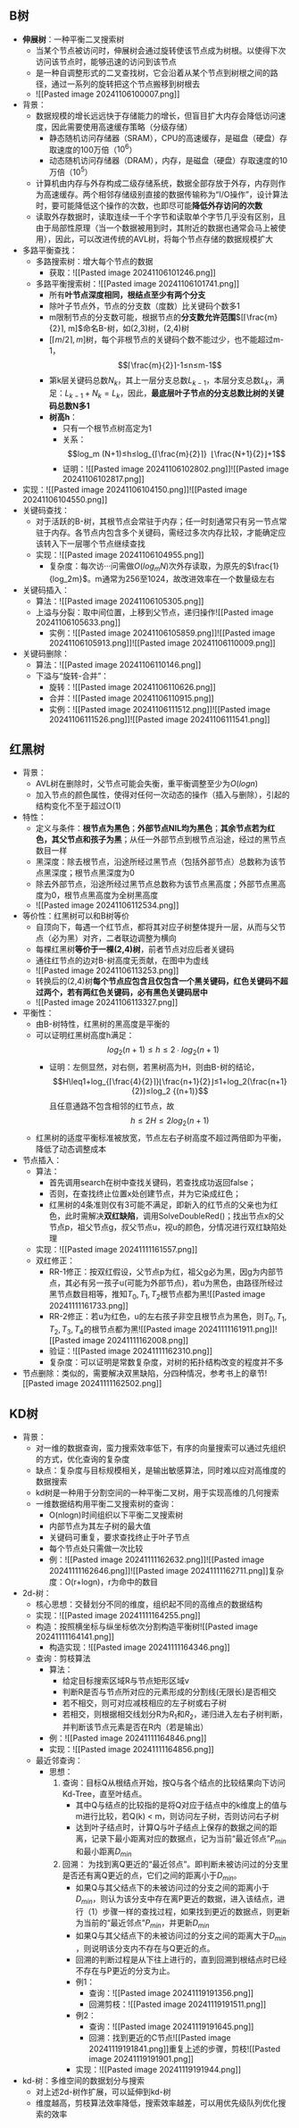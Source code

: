 ## B树

- **伸展树**：一种平衡二叉搜索树
	- 当某个节点被访问时，伸展树会通过旋转使该节点成为树根。以使得下次访问该节点时，能够迅速的访问到该节点
	- 是一种自调整形式的二叉查找树，它会沿着从某个节点到树根之间的路径，通过一系列的旋转把这个节点搬移到树根去
	- ![[Pasted image 20241106100007.png]]
- 背景：
	- 数据规模的增长远远快于存储能力的增长，但盲目扩大内存会降低访问速度，因此需要使用高速缓存策略（分级存储）
		- 静态随机访问存储器（SRAM），CPU的高速缓存，是磁盘（硬盘）存取速度的100万倍（$10^6$）
		- 动态随机访问存储器（DRAM），内存，是磁盘（硬盘）存取速度的10万倍（$10^5$）
	- 计算机由内存与外存构成二级存储系统，数据全部存放于外存，内存则作为高速缓存。两个相邻存储级别直接的数据传输称为“I/O操作”，设计算法时，要可能降低这个操作的次数，也即尽可能**降低外存访问的次数**
	- 读取外存数据时，读取连续一千个字节和读取单个字节几乎没有区别，且由于局部性原理（当一个数据被用到时，其附近的数据也通常会马上被使用），因此，可以改进传统的AVL树，将每个节点存储的数据规模扩大
- 多路平衡查找：
	- 多路搜索树：增大每个节点的数据
		- 获取：![[Pasted image 20241106101246.png]]
	- 多路平衡搜索树：![[Pasted image 20241106101741.png]]
		- 所有**叶节点深度相同，根结点至少有两个分支**
		- 除叶子节点外，节点的分支数（度数）比关键码个数多1
		- m限制节点的分支数可能，根据节点的**分支数允许范围**$[⌈\frac{m}{2}⌉, m]$命名B-树，如(2,3)树，(2,4)树
		- $[⌈m/2⌉, m]$树，每个非根节点的关键码个数不能过少，也不能超过m-1，$$⌈\frac{m}{2}⌉-1≤n≤m-1$$
		- 第k层关键码总数$N_k$，其上一层分支总数$L_{k-1}$，本层分支总数$L_k$，满足：$L_{k-1} +N_k = L_k$，因此，**最底层叶子节点的分支总数比树的关键码总数N多1**
		- **树高h**：
			- 只有一个根节点树高定为1
			- 关系：$$log_m (N+1)≤h≤log_{⌈\frac{m}{2}⌉}  ⌊\frac{N+1}{2}⌋+1$$
			- 证明：![[Pasted image 20241106102802.png]]![[Pasted image 20241106102817.png]]
- 实现：![[Pasted image 20241106104150.png]]![[Pasted image 20241106104550.png]]
- 关键码查找：
	- 对于活跃的B-树，其根节点会常驻于内存；任一时刻通常只有另一节点常驻于内存。各节点内包含多个关键码，需经过多次内存比较，才能确定应该转入下一层哪个节点继续查找
	- 实现：![[Pasted image 20241106104955.png]]
		- 复杂度：每次访···问需做$O(log_mN)$次外存读取，为原先的$\frac{1}{log_2m}$。m通常为256至1024，故改进效率在一个数量级左右
- 关键码插入：
	- 算法：![[Pasted image 20241106105305.png]]
	- 上溢与分裂：取中间位置，上移到父节点，递归操作![[Pasted image 20241106105633.png]]
		- 实例：![[Pasted image 20241106105859.png]]![[Pasted image 20241106105913.png]]![[Pasted image 20241106110009.png]]
- 关键码删除：
	- 算法：![[Pasted image 20241106110146.png]]
	- 下溢与“旋转-合并”：
		- 旋转：![[Pasted image 20241106110626.png]]
		- 合并：![[Pasted image 20241106110915.png]]
		- 实例：![[Pasted image 20241106111512.png]]![[Pasted image 20241106111526.png]]![[Pasted image 20241106111541.png]]
## 红黑树

- 背景：
	- AVL树在删除时，父节点可能会失衡，重平衡调整至少为$O(log n)$
	- 加入节点的颜色属性，使得对任何一次动态的操作（插入与删除），引起的结构变化不至于超过O(1)
- 特性：
	- 定义与条件：**根节点为黑色**；**外部节点NIL均为黑色**；**其余节点若为红色，其父节点和孩子为黑**；从任一外部节点到根节点沿途，经过的黑节点数目一样
	- 黑深度：除去根节点，沿途所经过黑节点（包括外部节点）总数称为该节点黑深度；根节点黑深度为0
	- 除去外部节点，沿途所经过黑节点总数称为该节点黑高度；外部节点黑高度为0，根节点黑高度为全树黑高度
	- ![[Pasted image 20241106112534.png]]
- 等价性：红黑树可以和B树等价
	- 自顶向下，每遇一个红节点，都将其对应子树整体提升一层，从而与父节点（必为黑）对齐，二者联边调整为横向
	- 每棵红黑树**等价于一棵(2,4)树**，前者节点对应后者关键码
	- 通往红节点的边对B-树高度无贡献，在图中为虚线
	- ![[Pasted image 20241106113253.png]]
	- 转换后的(2,4)树**每个节点应包含且仅包含一个黑关键码，红色关键码不超过两个，若有两红色关键码，必有黑色关键码居中**
	- ![[Pasted image 20241106113327.png]]
- 平衡性：
	- 由B-树特性，红黑树的黑高度是平衡的
	- 可以证明红黑树高度h满足：$$log_2 (n+1)≤h≤2∙log_2 (n+1)$$
		- 证明：左侧显然，对右侧，若黑树高为H，则由B-树的结论，$$H\leq1+log_{⌈\frac{4}{2}⌉}⌊\frac{n+1}{2}⌋≤1+log_2(\frac{n+1}{2})≤log_2 {(n+1)}$$且任意通路不包含相邻的红节点，故$$h≤2H≤2log_2 {(n+1)}$$
	- 红黑树的适度平衡标准被放宽，节点左右子树高度不超过两倍即为平衡，降低了动态调整成本
- 节点插入：
	- 算法：
		- 首先调用search在树中查找关键码，若查找成功返回false；
		- 否则，在查找终止位置x处创建节点，并为它染成红色；
		- 红黑树的4条准则仅有3可能不满足，即新入的红节点的父亲也为红色，此时需解决**双红缺陷**，调用SolveDoubleRed()；找出节点x的父节点p，祖父节点g，叔父节点u，视u的颜色，分情况进行双红缺陷处理
	- 实现：![[Pasted image 20241111161557.png]]
	- 双红修正：
		- RR-1修正：按双红假设，父节点p为红，祖父g必为黑，因g为内部节点，其必有另一孩子u(可能为外部节点)，若u为黑色，由路径所经过黑节点数目相等，推知$T_0,T_1,T_2$根节点都为黑![[Pasted image 20241111161733.png]]
		- RR-2修正：若u为红色，u的左右孩子非空且根节点为黑色，则$T_0,T_1,T_2,T_3,T_4$的根节点都为黑![[Pasted image 20241111161911.png]]![[Pasted image 20241111162008.png]]
		- 验证：![[Pasted image 20241111162310.png]]
		- 复杂度：可以证明是常数复杂度，对树的拓扑结构改变的程度并不多
- 节点删除：类似的，需要解决双黑缺陷，分四种情况，参考书上的章节![[Pasted image 20241111162502.png]]
## KD树

- 背景：
	- 对一维的数据查询，蛮力搜索效率低下，有序的向量搜索可以通过先组织的方式，优化查询的复杂度
	- 缺点：复杂度与目标规模相关，是输出敏感算法，同时难以应对高维度的数据搜索
	- kd树是一种用于分割空间的一种平衡二叉树，用于实现高维的几何搜索
	- 一维数据结构用平衡二叉搜索树的查询：
		- O(nlogn)时间组织以下平衡二叉搜索树
		- 内部节点为其左子树的最大值
		- 关键码可重复，要求查找终止于叶子节点
		- 每个节点处只需做一次比较
		- 例：![[Pasted image 20241111162632.png]]![[Pasted image 20241111162646.png]]![[Pasted image 20241111162711.png]]复杂度：O(r+logn)，r为命中的数目
- 2d-树：
	- 核心思想：交替划分不同的维度，组织起不同的高维点的数据结构
	- 实现：![[Pasted image 20241111164255.png]]
	- 构造：按照横坐标与纵坐标依次分割构造平衡树![[Pasted image 20241111164141.png]]
		- 构造实现：![[Pasted image 20241111164346.png]]
	- 查询：剪枝算法
		- 算法：
			- 给定目标搜索区域R与节点矩形区域v
			- 判断R是否与节点所对应的元素形成的分割线(无限长)是否相交
			- 若不相交，则可对应减枝相应的左子树或右子树
			- 若相交，则根据相交线划分R为$R_1$和$R_2$，递归进入左右子树判断，并判断该节点元素是否在R内（若是输出）
		- 例：![[Pasted image 20241111164846.png]]
		- 实现：![[Pasted image 20241111164856.png]]
	- 最近邻查询：
		- 思想：
			1. 查询：目标Q从根结点开始，按Q与各个结点的比较结果向下访问Kd-Tree，直至叶结点。
				- 其中Q与结点的比较指的是将Q对应于结点中的k维度上的值与m进行比较，若Q(k) < m，则访问左子树，否则访问右子树
				- 达到叶子结点时，计算Q与叶子结点上保存的数据之间的距离，记录下最小距离对应的数据点，记为当前“最近邻点”$P_{min}$和最小距离$D_{min}$
			2. 回溯： 为找到离Q更近的“最近邻点”。即判断未被访问过的分支里是否还有离Q更近的点，它们之间的距离小于$D_{min}$。
				- 如果Q与其父结点下的未被访问过的分支之间的距离小于$D_{min}$，则认为该分支中存在离P更近的数据，进入该结点，进行（1）步骤一样的查找过程，如果找到更近的数据点，则更新为当前的“最近邻点”$P_{min}$，并更新$D_{min}$
				- 如果Q与其父结点下的未被访问过的分支之间的距离大于$D_{min}$ ，则说明该分支内不存在与Q更近的点。
				- 回溯的判断过程是从下往上进行的，直到回溯到根结点时已经不存在与P更近的分支为止。
				- 例1：
					- 查询：![[Pasted image 20241119191356.png]]
					- 回溯剪枝：![[Pasted image 20241119191511.png]]
				- 例2：
					- 查询：![[Pasted image 20241119191645.png]]
					- 回溯：找到更近的C节点![[Pasted image 20241119191841.png]]重复上述的步骤，剪枝![[Pasted image 20241119191901.png]]
				- 实现：![[Pasted image 20241119191944.png]]
- kd-树：多维空间的数据划分与搜索
	- 对上述2d-树作扩展，可以延伸到kd-树
	- 维度越高，剪枝算法效率降低，搜索效率越差，可以用优先级队列优化搜索的效率